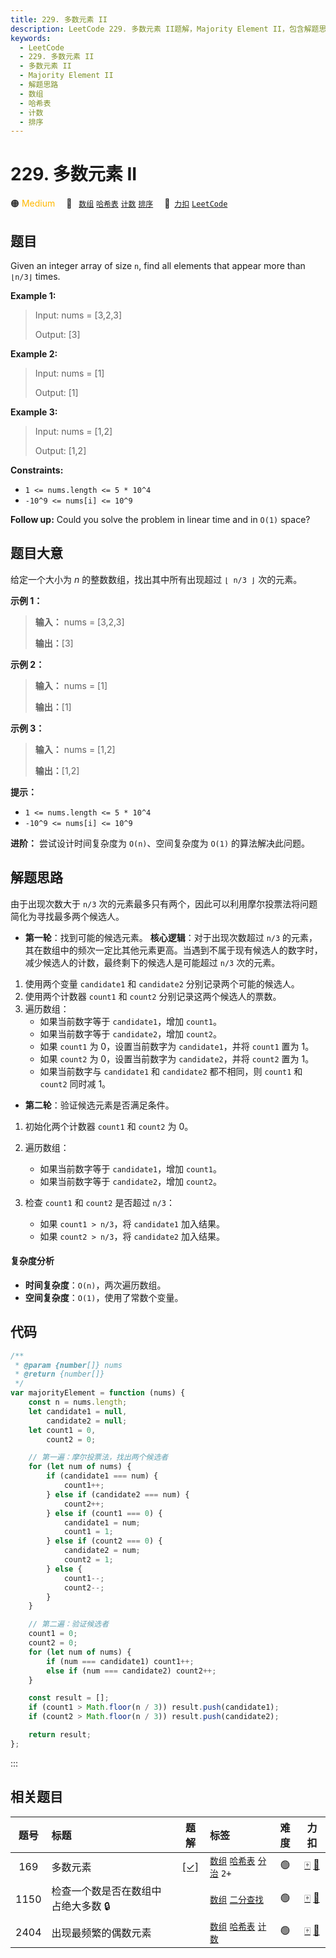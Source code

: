 ```yaml
---
title: 229. 多数元素 II
description: LeetCode 229. 多数元素 II题解，Majority Element II，包含解题思路、复杂度分析以及完整的 JavaScript 代码实现。
keywords:
  - LeetCode
  - 229. 多数元素 II
  - 多数元素 II
  - Majority Element II
  - 解题思路
  - 数组
  - 哈希表
  - 计数
  - 排序
---
```


# 229. 多数元素 II

🟠 <font color=#ffb800>Medium</font>&emsp; 🔖&ensp; [`数组`](/tag/array.md) [`哈希表`](/tag/hash-table.md) [`计数`](/tag/counting.md) [`排序`](/tag/sorting.md)&emsp; 🔗&ensp;[`力扣`](https://leetcode.cn/problems/majority-element-ii) [`LeetCode`](https://leetcode.com/problems/majority-element-ii)

## 题目

Given an integer array of size `n`, find all elements that appear more than `⌊n/3⌋` times.

**Example 1:**

> Input: nums = [3,2,3]
>
> Output: [3]

**Example 2:**

> Input: nums = [1]
>
> Output: [1]

**Example 3:**

> Input: nums = [1,2]
>
> Output: [1,2]

**Constraints:**

- `1 <= nums.length <= 5 * 10^4`
- `-10^9 <= nums[i] <= 10^9`

**Follow up:** Could you solve the problem in linear time and in `O(1)` space?

## 题目大意

给定一个大小为 _n_ 的整数数组，找出其中所有出现超过 `⌊ n/3 ⌋` 次的元素。

**示例 1：**

> **输入：** nums = [3,2,3]
>
> **输出：**[3]

**示例 2：**

> **输入：** nums = [1]
>
> **输出：**[1]

**示例 3：**

> **输入：** nums = [1,2]
>
> **输出：**[1,2]

**提示：**

- `1 <= nums.length <= 5 * 10^4`
- `-10^9 <= nums[i] <= 10^9`

**进阶：** 尝试设计时间复杂度为 `O(n)`、空间复杂度为 `O(1)` 的算法解决此问题。

## 解题思路

由于出现次数大于 `n/3` 次的元素最多只有两个，因此可以利用摩尔投票法将问题简化为寻找最多两个候选人。

- **第一轮**：找到可能的候选元素。
  **核心逻辑**：对于出现次数超过 `n/3` 的元素，其在数组中的频次一定比其他元素更高。当遇到不属于现有候选人的数字时，减少候选人的计数，最终剩下的候选人是可能超过 `n/3` 次的元素。

1. 使用两个变量 `candidate1` 和 `candidate2` 分别记录两个可能的候选人。
2. 使用两个计数器 `count1` 和 `count2` 分别记录这两个候选人的票数。
3. 遍历数组：
   - 如果当前数字等于 `candidate1`，增加 `count1`。
   - 如果当前数字等于 `candidate2`，增加 `count2`。
   - 如果 `count1` 为 0，设置当前数字为 `candidate1`，并将 `count1` 置为 1。
   - 如果 `count2` 为 0，设置当前数字为 `candidate2`，并将 `count2` 置为 1。
   - 如果当前数字与 `candidate1` 和 `candidate2` 都不相同，则 `count1` 和 `count2` 同时减 1。

- **第二轮**：验证候选元素是否满足条件。

1. 初始化两个计数器 `count1` 和 `count2` 为 0。
2. 遍历数组：
   - 如果当前数字等于 `candidate1`，增加 `count1`。
   - 如果当前数字等于 `candidate2`，增加 `count2`。
3. 检查 `count1` 和 `count2` 是否超过 `n/3`：

   - 如果 `count1 > n/3`，将 `candidate1` 加入结果。
   - 如果 `count2 > n/3`，将 `candidate2` 加入结果。

#### 复杂度分析

- **时间复杂度**：`O(n)`，两次遍历数组。
- **空间复杂度**：`O(1)`，使用了常数个变量。

## 代码

```javascript
/**
 * @param {number[]} nums
 * @return {number[]}
 */
var majorityElement = function (nums) {
	const n = nums.length;
	let candidate1 = null,
		candidate2 = null;
	let count1 = 0,
		count2 = 0;

	// 第一遍：摩尔投票法，找出两个候选者
	for (let num of nums) {
		if (candidate1 === num) {
			count1++;
		} else if (candidate2 === num) {
			count2++;
		} else if (count1 === 0) {
			candidate1 = num;
			count1 = 1;
		} else if (count2 === 0) {
			candidate2 = num;
			count2 = 1;
		} else {
			count1--;
			count2--;
		}
	}

	// 第二遍：验证候选者
	count1 = 0;
	count2 = 0;
	for (let num of nums) {
		if (num === candidate1) count1++;
		else if (num === candidate2) count2++;
	}

	const result = [];
	if (count1 > Math.floor(n / 3)) result.push(candidate1);
	if (count2 > Math.floor(n / 3)) result.push(candidate2);

	return result;
};
```

:::

## 相关题目

<!-- prettier-ignore -->
| 题号 | 标题 | 题解 | 标签 | 难度 | 力扣 |
| :------: | :------ | :------: | :------ | :------: | :------: |
| 169 | 多数元素 | [[✓]](/problem/0169.md) |  [`数组`](/tag/array.md) [`哈希表`](/tag/hash-table.md) [`分治`](/tag/divide-and-conquer.md) `2+` | 🟢 | [🀄️](https://leetcode.cn/problems/majority-element) [🔗](https://leetcode.com/problems/majority-element) |
| 1150 | 检查一个数是否在数组中占绝大多数 🔒 |  |  [`数组`](/tag/array.md) [`二分查找`](/tag/binary-search.md) | 🟢 | [🀄️](https://leetcode.cn/problems/check-if-a-number-is-majority-element-in-a-sorted-array) [🔗](https://leetcode.com/problems/check-if-a-number-is-majority-element-in-a-sorted-array) |
| 2404 | 出现最频繁的偶数元素 |  |  [`数组`](/tag/array.md) [`哈希表`](/tag/hash-table.md) [`计数`](/tag/counting.md) | 🟢 | [🀄️](https://leetcode.cn/problems/most-frequent-even-element) [🔗](https://leetcode.com/problems/most-frequent-even-element) |
